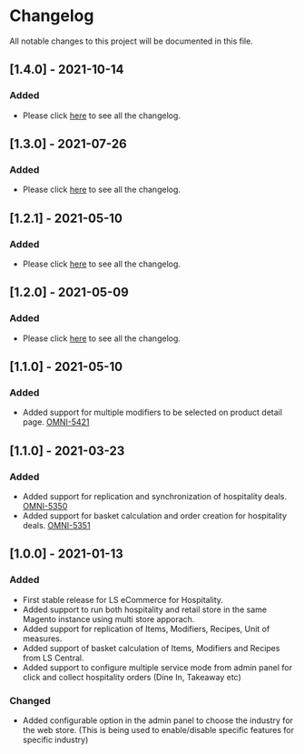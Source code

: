 # Changelog

All notable changes to this project will be documented in this file.

## [1.4.0] - 2021-10-14

### Added

- Please click [here](https://github.com/lsretailomni/lsmag-two/blob/master/CHANGELOG.md#1140---2021-10-14)  to see all the changelog.



## [1.3.0] - 2021-07-26

### Added

- Please click [here](https://github.com/lsretailomni/lsmag-two/blob/master/CHANGELOG.md#1120---2021-07-23)  to see all the changelog.


## [1.2.1] - 2021-05-10

### Added

- Please click [here](https://github.com/lsretailomni/lsmag-two/blob/master/CHANGELOG.md#1111---2021-06-10)  to see all the changelog.


## [1.2.0] - 2021-05-09

### Added

- Please click [here](https://github.com/lsretailomni/lsmag-two/blob/master/CHANGELOG.md#1110---2021-06-09)  to see all the changelog.


## [1.1.0] - 2021-05-10

### Added

- Added support for multiple modifiers to be selected on product detail page. [OMNI-5421](https://solutions.lsretail.com/jira/browse/OMNI-5421)
 


## [1.1.0] - 2021-03-23

### Added

- Added support for replication and synchronization of hospitality deals. [OMNI-5350](https://solutions.lsretail.com/jira/browse/OMNI-5350)
- Added support for basket calculation and order creation for hospitality deals. [OMNI-5351](https://solutions.lsretail.com/jira/browse/OMNI-5351)
 


## [1.0.0] - 2021-01-13

### Added

- First stable release for LS eCommerce for Hospitality.
- Added support to run both hospitality and retail store in the same Magento instance using multi store apporach.
- Added support for replication of Items, Modifiers, Recipes, Unit of measures.
- Added support of basket calculation of Items, Modifiers and Recipes from LS Central.
- Added support to configure multiple service mode from admin panel for click and collect hospitality orders (Dine In, Takeaway etc)
 
### Changed

- Added configurable option in the admin panel to choose the industry for the web store. (This is being used to enable/disable specific features for specific industry)
